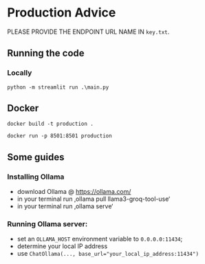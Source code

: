# Production Advice

PLEASE PROVIDE THE ENDPOINT URL NAME IN `key.txt`.

## Running the code

### Locally
`python -m streamlit run .\main.py`

## Docker
```docker build -t production .```

```docker run -p 8501:8501 production```

## Some guides

### Installing Ollama

- download Ollama @ https://ollama.com/
- in your terminal run ‚ollama pull llama3-groq-tool-use‘
- in your  terminal run ‚ollama serve‘
	

### Running Ollama server:

- set an `OLLAMA_HOST` environment variable to `0.0.0.0:11434`;
- determine your local IP address
- use `ChatOllama(..., base_url="your_local_ip_address:11434")`
